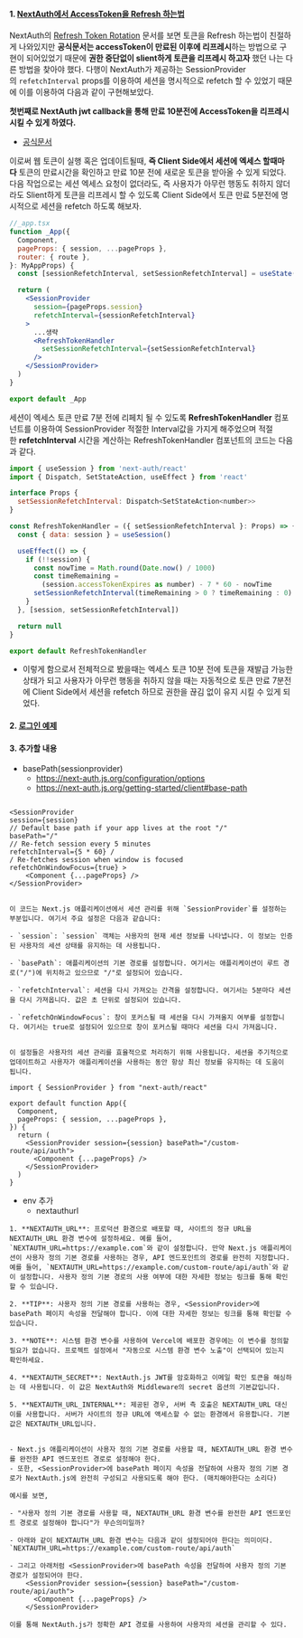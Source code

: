 #### 1. [NextAuth에서 AccessToken을 Refresh 하는법](https://jeongyunlog.netlify.app/develop/nextjs/next-auth/)

NextAuth의 [Refresh Token Rotation](https://next-auth.js.org/tutorials/refresh-token-rotation) 문서를 보면 토큰을 Refresh 하는법이 친절하게 나와있지만 **공식문서는 accessToken이 만료된 이후에 리프레시**하는 방법으로 구현이 되어있었기 때문에 **권한 중단없이 slient하게 토큰을 리프레시 하고자** 했던 나는 다른 방법을 찾아야 했다. 다행이 NextAuth가 제공하는 SessionProvider의 `refetchInterval` props를 이용하여 세션을 명시적으로 refetch 할 수 있었기 때문에 이를 이용하여 다음과 같이 구현해보았다.

**첫번째로 NextAuth jwt callback을 통해 만료 10분전에 AccessToken을 리프레시 시킬 수 있게 하였다.**

- [공식문서](https://next-auth.js.org/v3/tutorials/refresh-token-rotation)

이로써 웹 토큰이 실행 혹은 업데이트될때, **즉 Client Side에서 세션에 엑세스 할때마다** 토큰의 만료시간을 확인하고 만료 10분 전에 새로운 토큰을 받아올 수 있게 되었다. 다음 작업으로는 세션 엑세스 요청이 없더라도, 즉 사용자가 아무런 행동도 취하지 않더라도 Slient하게 토큰을 리프레시 할 수 있도록 Client Side에서 토큰 만료 5분전에 명시적으로 세션을 refetch 하도록 해보자.

```jsx
//_app.tsx
function _App({
  Component,
  pageProps: { session, ...pageProps },
  router: { route },
}: MyAppProps) {
  const [sessionRefetchInterval, setSessionRefetchInterval] = useState(10000)

  return (
    <SessionProvider
      session={pageProps.session}
      refetchInterval={sessionRefetchInterval}
    >
      ...생략
      <RefreshTokenHandler
        setSessionRefetchInterval={setSessionRefetchInterval}
      />
    </SessionProvider>
  )
}

export default _App
```

세션이 엑세스 토큰 만료 7분 전에 리페치 될 수 있도록 **RefreshTokenHandler** 컴포넌트를 이용하여 SessionProvider 적절한 Interval값을 가지게 해주었으며 적절한 **refetchInterval** 시간을 계산하는 RefreshTokenHandler 컴포넌트의 코드는 다음과 같다.

```jsx
import { useSession } from 'next-auth/react'
import { Dispatch, SetStateAction, useEffect } from 'react'

interface Props {
  setSessionRefetchInterval: Dispatch<SetStateAction<number>>
}

const RefreshTokenHandler = ({ setSessionRefetchInterval }: Props) => {
  const { data: session } = useSession()

  useEffect(() => {
    if (!!session) {
      const nowTime = Math.round(Date.now() / 1000)
      const timeRemaining =
        (session.accessTokenExpires as number) - 7 * 60 - nowTime
      setSessionRefetchInterval(timeRemaining > 0 ? timeRemaining : 0)
    }
  }, [session, setSessionRefetchInterval])

  return null
}

export default RefreshTokenHandler
```

- 이렇게 함으로서 전체적으로 봤을때는 엑세스 토큰 10분 전에 토큰을 재발급 가능한 상태가 되고 사용자가 아무런 행동을 취하지 않을 때는 자동적으로 토큰 만료 7분전에 Client Side에서 세션을 refetch 하므로 권한을 끊김 없이 유지 시킬 수 있게 되었다.


#### 2. [로그인 예제](https://velog.io/@dosomething/Next-auth-%EB%A5%BC-%EC%9D%B4%EC%9A%A9%ED%95%9C-%EB%A1%9C%EA%B7%B8%EC%9D%B8-%EA%B5%AC%ED%98%84)


#### 3. 추가할 내용

- basePath(sessionprovider)
	- https://next-auth.js.org/configuration/options
	- https://next-auth.js.org/getting-started/client#base-path

```tsx

<SessionProvider 
session={session} 
// Default base path if your app lives at the root "/"
basePath="/"
// Re-fetch session every 5 minutes 
refetchInterval={5 * 60} /
/ Re-fetches session when window is focused 
refetchOnWindowFocus={true} >
	<Component {...pageProps} /> 
</SessionProvider>
```
```null
  
이 코드는 Next.js 애플리케이션에서 세션 관리를 위해 `SessionProvider`를 설정하는 부분입니다. 여기서 주요 설정은 다음과 같습니다:

- `session`: `session` 객체는 사용자의 현재 세션 정보를 나타냅니다. 이 정보는 인증된 사용자의 세션 상태를 유지하는 데 사용됩니다.
    
- `basePath`: 애플리케이션의 기본 경로를 설정합니다. 여기서는 애플리케이션이 루트 경로("/")에 위치하고 있으므로 "/"로 설정되어 있습니다.
    
- `refetchInterval`: 세션을 다시 가져오는 간격을 설정합니다. 여기서는 5분마다 세션을 다시 가져옵니다. 값은 초 단위로 설정되어 있습니다.
    
- `refetchOnWindowFocus`: 창이 포커스될 때 세션을 다시 가져올지 여부를 설정합니다. 여기서는 true로 설정되어 있으므로 창이 포커스될 때마다 세션을 다시 가져옵니다.
    

이 설정들은 사용자의 세션 관리를 효율적으로 처리하기 위해 사용됩니다. 세션을 주기적으로 업데이트하고 사용자가 애플리케이션을 사용하는 동안 항상 최신 정보를 유지하는 데 도움이 됩니다.
```

```tsx
import { SessionProvider } from "next-auth/react"

export default function App({
  Component,
  pageProps: { session, ...pageProps },
}) {
  return (
    <SessionProvider session={session} basePath="/custom-route/api/auth">
      <Component {...pageProps} />
    </SessionProvider>
  )
}

```


- env 추가
	- nextauthurl
```null
1. **NEXTAUTH_URL**: 프로덕션 환경으로 배포할 때, 사이트의 정규 URL을 NEXTAUTH_URL 환경 변수에 설정하세요. 예를 들어, `NEXTAUTH_URL=https://example.com`와 같이 설정합니다. 만약 Next.js 애플리케이션이 사용자 정의 기본 경로를 사용하는 경우, API 엔드포인트의 경로를 완전히 지정합니다. 예를 들어, `NEXTAUTH_URL=https://example.com/custom-route/api/auth`와 같이 설정합니다. 사용자 정의 기본 경로의 사용 여부에 대한 자세한 정보는 링크를 통해 확인할 수 있습니다.
    
2. **TIP**: 사용자 정의 기본 경로를 사용하는 경우, <SessionProvider>에 basePath 페이지 속성을 전달해야 합니다. 이에 대한 자세한 정보는 링크를 통해 확인할 수 있습니다.
    
3. **NOTE**: 시스템 환경 변수를 사용하여 Vercel에 배포한 경우에는 이 변수를 정의할 필요가 없습니다. 프로젝트 설정에서 "자동으로 시스템 환경 변수 노출"이 선택되어 있는지 확인하세요.
    
4. **NEXTAUTH_SECRET**: NextAuth.js JWT를 암호화하고 이메일 확인 토큰을 해싱하는 데 사용됩니다. 이 값은 NextAuth와 Middleware의 secret 옵션의 기본값입니다.
    
5. **NEXTAUTH_URL_INTERNAL**: 제공된 경우, 서버 측 호출은 NEXTAUTH_URL 대신 이를 사용합니다. 서버가 사이트의 정규 URL에 액세스할 수 없는 환경에서 유용합니다. 기본값은 NEXTAUTH_URL입니다.
```


```

- Next.js 애플리케이션이 사용자 정의 기본 경로를 사용할 때, NEXTAUTH_URL 환경 변수를 완전한 API 엔드포인트 경로로 설정해야 한다. 
- 또한, <SessionProvider>에 basePath 페이지 속성을 전달하여 사용자 정의 기본 경로가 NextAuth.js에 완전히 구성되고 사용되도록 해야 한다. (매치해야한다는 소리다)

예시를 보면,

- "사용자 정의 기본 경로를 사용할 때, NEXTAUTH_URL 환경 변수를 완전한 API 엔드포인트 경로로 설정해야 합니다"가 무슨의미일까?

- 아래와 같이 NEXTAUTH_URL 환경 변수는 다음과 같이 설정되어야 한다는 의미이다.
`NEXTAUTH_URL=https://example.com/custom-route/api/auth`

- 그리고 아래처럼 <SessionProvider>에 basePath 속성을 전달하여 사용자 정의 기본 경로가 설정되어야 한다.
    <SessionProvider session={session} basePath="/custom-route/api/auth">
      <Component {...pageProps} />
    </SessionProvider>

이를 통해 NextAuth.js가 정확한 API 경로를 사용하여 사용자의 세션을 관리할 수 있다.
```

